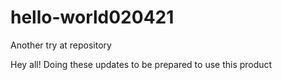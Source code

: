 # hello-world020421
Another try at repository

Hey all! Doing these updates to be prepared to use this product
